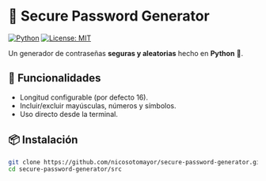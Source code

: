# 🔐 Secure Password Generator

[![Python](https://img.shields.io/badge/Python-3.x-blue?logo=python)](https://www.python.org/)
[![License: MIT](https://img.shields.io/badge/License-MIT-green.svg)](LICENSE)

Un generador de contraseñas **seguras y aleatorias** hecho en **Python** 🐍.  

## 🚀 Funcionalidades
- Longitud configurable (por defecto 16).
- Incluir/excluir mayúsculas, números y símbolos.
- Uso directo desde la terminal.

## 📦 Instalación
```bash
git clone https://github.com/nicosotomayor/secure-password-generator.git
cd secure-password-generator/src

